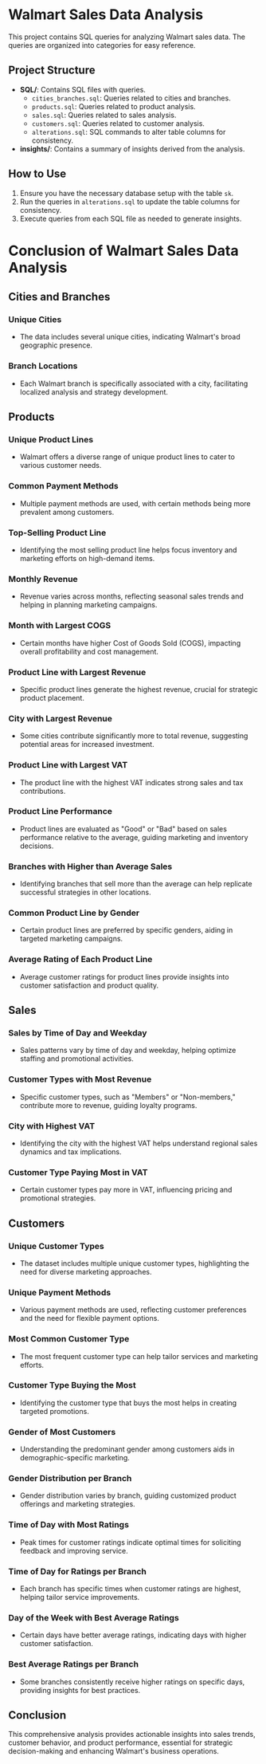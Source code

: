 # Walmart Sales Data Analysis

This project contains SQL queries for analyzing Walmart sales data. The queries are organized into categories for easy reference.

## Project Structure

- **SQL/**: Contains SQL files with queries.
  - `cities_branches.sql`: Queries related to cities and branches.
  - `products.sql`: Queries related to product analysis.
  - `sales.sql`: Queries related to sales analysis.
  - `customers.sql`: Queries related to customer analysis.
  - `alterations.sql`: SQL commands to alter table columns for consistency.
- **insights/**: Contains a summary of insights derived from the analysis.


## How to Use

1. Ensure you have the necessary database setup with the table `sk`.
2. Run the queries in `alterations.sql` to update the table columns for consistency.
3. Execute queries from each SQL file as needed to generate insights.
# Conclusion of Walmart Sales Data Analysis

## Cities and Branches

### Unique Cities
- The data includes several unique cities, indicating Walmart's broad geographic presence.

### Branch Locations
- Each Walmart branch is specifically associated with a city, facilitating localized analysis and strategy development.

## Products

### Unique Product Lines
- Walmart offers a diverse range of unique product lines to cater to various customer needs.

### Common Payment Methods
- Multiple payment methods are used, with certain methods being more prevalent among customers.

### Top-Selling Product Line
- Identifying the most selling product line helps focus inventory and marketing efforts on high-demand items.

### Monthly Revenue
- Revenue varies across months, reflecting seasonal sales trends and helping in planning marketing campaigns.

### Month with Largest COGS
- Certain months have higher Cost of Goods Sold (COGS), impacting overall profitability and cost management.

### Product Line with Largest Revenue
- Specific product lines generate the highest revenue, crucial for strategic product placement.

### City with Largest Revenue
- Some cities contribute significantly more to total revenue, suggesting potential areas for increased investment.

### Product Line with Largest VAT
- The product line with the highest VAT indicates strong sales and tax contributions.

### Product Line Performance
- Product lines are evaluated as "Good" or "Bad" based on sales performance relative to the average, guiding marketing and inventory decisions.

### Branches with Higher than Average Sales
- Identifying branches that sell more than the average can help replicate successful strategies in other locations.

### Common Product Line by Gender
- Certain product lines are preferred by specific genders, aiding in targeted marketing campaigns.

### Average Rating of Each Product Line
- Average customer ratings for product lines provide insights into customer satisfaction and product quality.

## Sales

### Sales by Time of Day and Weekday
- Sales patterns vary by time of day and weekday, helping optimize staffing and promotional activities.

### Customer Types with Most Revenue
- Specific customer types, such as "Members" or "Non-members," contribute more to revenue, guiding loyalty programs.

### City with Highest VAT
- Identifying the city with the highest VAT helps understand regional sales dynamics and tax implications.

### Customer Type Paying Most in VAT
- Certain customer types pay more in VAT, influencing pricing and promotional strategies.

## Customers

### Unique Customer Types
- The dataset includes multiple unique customer types, highlighting the need for diverse marketing approaches.

### Unique Payment Methods
- Various payment methods are used, reflecting customer preferences and the need for flexible payment options.

### Most Common Customer Type
- The most frequent customer type can help tailor services and marketing efforts.

### Customer Type Buying the Most
- Identifying the customer type that buys the most helps in creating targeted promotions.

### Gender of Most Customers
- Understanding the predominant gender among customers aids in demographic-specific marketing.

### Gender Distribution per Branch
- Gender distribution varies by branch, guiding customized product offerings and marketing strategies.

### Time of Day with Most Ratings
- Peak times for customer ratings indicate optimal times for soliciting feedback and improving service.

### Time of Day for Ratings per Branch
- Each branch has specific times when customer ratings are highest, helping tailor service improvements.

### Day of the Week with Best Average Ratings
- Certain days have better average ratings, indicating days with higher customer satisfaction.

### Best Average Ratings per Branch
- Some branches consistently receive higher ratings on specific days, providing insights for best practices.

## Conclusion

This comprehensive analysis provides actionable insights into sales trends, customer behavior, and product performance, essential for strategic decision-making and enhancing Walmart's business operations.


